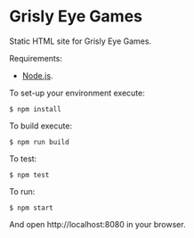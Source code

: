 # Grisly Eye Games

Static HTML site for Grisly Eye Games.

Requirements:

  * [Node.js](http://nodejs.org/).

To set-up your environment execute:

    $ npm install

To build execute:

    $ npm run build

To test:

    $ npm test

To run:

    $ npm start

And open http://localhost:8080 in your browser.

